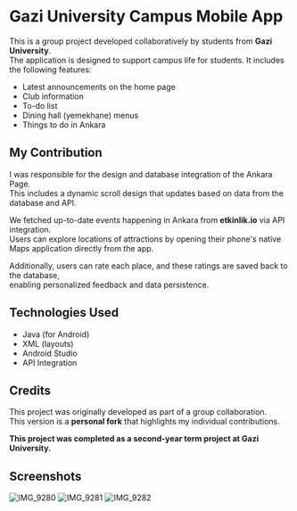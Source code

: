 # Gazi University Campus Mobile App

This is a group project developed collaboratively by students from **Gazi University**.  
The application is designed to support campus life for students. It includes the following features:

- Latest announcements on the home page  
- Club information  
- To-do list  
- Dining hall (yemekhane) menus  
- Things to do in Ankara

## My Contribution

I was responsible for the design and database integration of the Ankara Page.  
This includes a dynamic scroll design that updates based on data from the database and API.  

We fetched up-to-date events happening in Ankara from **etkinlik.io** via API integration.  
Users can explore locations of attractions by opening their phone's native Maps application directly from the app.

Additionally, users can rate each place, and these ratings are saved back to the database,  
enabling personalized feedback and data persistence.


## Technologies Used

- Java (for Android)
- XML (layouts)
- Android Studio
- API Integration


## Credits

This project was originally developed as part of a group collaboration.  
This version is a **personal fork** that highlights my individual contributions.

**This project was completed as a second-year term project at Gazi University.**

## Screenshots

![IMG_9280](https://github.com/user-attachments/assets/0d008a1e-e1d7-491c-a369-1f242114f320)
![IMG_9281](https://github.com/user-attachments/assets/c17e64c1-192e-44af-9779-80fd0bab8d54)
![IMG_9282](https://github.com/user-attachments/assets/53bd8510-4c84-451e-b18f-7808cacfe18f)


